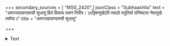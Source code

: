 +++
secondary_sources = [ "MSS_2420",]
jsonClass = "Subhaashita"
text = "अमज्जदाकण्ठमसौ सुधासु प्रियं प्रियाया वचनं निपीय।  \nद्विषन्मुखेऽपि स्वदते स्तुतिर्या तन्मिष्टता नेष्टमुखे त्वमेया॥"
title = "अमज्जदाकण्ठमसौ सुधासु"

+++

<details><summary>Text</summary>

अमज्जदाकण्ठमसौ सुधासु प्रियं प्रियाया वचनं निपीय।  
द्विषन्मुखेऽपि स्वदते स्तुतिर्या तन्मिष्टता नेष्टमुखे त्वमेया॥
</details>
